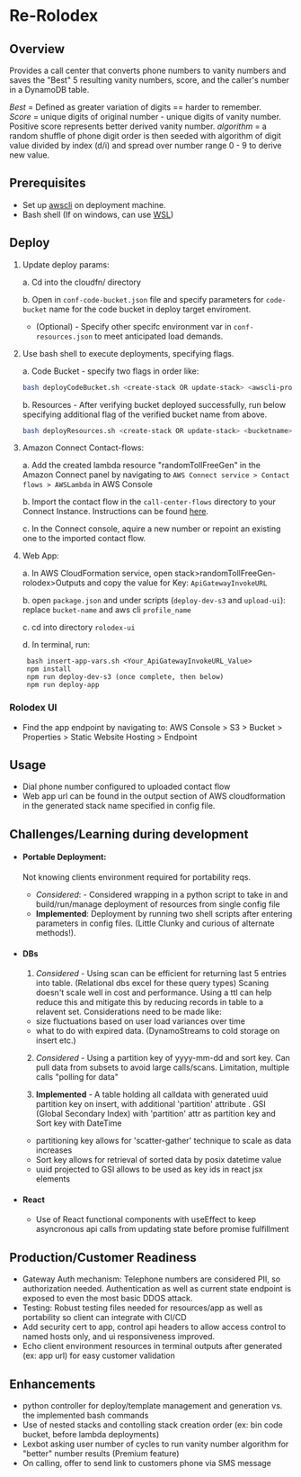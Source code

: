 # Re-Rolodex

## Overview

Provides a call center that converts phone numbers to vanity numbers and saves the "Best" 5
resulting vanity numbers, score, and the caller's number in a DynamoDB table.

_Best_ = Defined as greater variation of digits == harder to remember.  
 _Score_ = unique digits of original number - unique digits of vanity number. Positive score represents better derived vanity number.
_algorithm_ = a random shuffle of phone digit order is then seeded with algorithm of digit value divided by index (d/i) and spread over number range 0 - 9 to derive new value.

## Prerequisites

- Set up [awscli](https://docs.aws.amazon.com/cli/latest/userguide/cli-chap-install.html) on deployment machine.
- Bash shell (If on windows, can use [WSL](https://docs.microsoft.com/en-us/windows/wsl/install-win10))

## Deploy 

1. Update deploy params:
  
      a. Cd into the cloudfn/ directory

      b. Open in `conf-code-bucket.json` file and specify parameters for `code-bucket` name for the code bucket in deploy target enviroment.

      - (Optional) - Specify other specifc environment var in `conf-resources.json` to meet anticipated load demands. 

2. Use bash shell to execute deployments, specifying flags.
    
    a. Code Bucket -  specify two flags in order like:
      ```bash 
      bash deployCodeBucket.sh <create-stack OR update-stack> <awscli-profile-name>
      ```
    
    b.  Resources - After verifying bucket deployed successfully, run below specifying additional flag of the verified bucket name from above.
      ```bash
      bash deployResources.sh <create-stack OR update-stack> <bucketname> <awscli-profile-name> 
      ```

3. Amazon Connect Contact-flows:

   a. Add the created lambda resource "randomTollFreeGen" in the Amazon Connect panel by navigating to `AWS Connect service > Contact flows > AWSLambda` in AWS Console
   
   b. Import the contact flow in the `call-center-flows` directory to your Connect Instance.
   Instructions can be found [here](https://docs.aws.amazon.com/connect/latest/adminguide/contact-flow-import-export.html).

   c. In the Connect console, aquire a new number or repoint an existing one to the imported contact flow. 


4. Web App:

    a. In AWS CloudFormation service, open stack>randomTollFreeGen-rolodex>Outputs and copy the value for Key: `ApiGatewayInvokeURL`

    b. open `package.json` and under scripts (`deploy-dev-s3` and `upload-ui`): replace `bucket-name` and aws cli `profile_name`

    c. cd into directory `rolodex-ui`

    d. In terminal, run:
    ```terminal
     bash insert-app-vars.sh <Your_ApiGatewayInvokeURL_Value>
     npm install
     npm run deploy-dev-s3 (once complete, then below)
     npm run deploy-app
     ```

### Rolodex UI

- Find the app endpoint by navigating to: AWS Console > S3 > Bucket > Properties > Static Website Hosting > Endpoint

## Usage

- Dial phone number configured to uploaded contact flow
- Web app url can be found in the output section of AWS cloudformation in the generated stack name specified in config file.
## Challenges/Learning during development
- #### Portable Deployment:

  Not knowing clients environment required for portability reqs.

  - _Considered_: - Considered wrapping in a python script to take in and build/run/manage deployment of resources from single config file
  - **Implemented**: Deployment by running two shell scripts after entering parameters in config files. (Little Clunky and curious of alternate methods!).

- #### DBs

  1. _Considered_ - Using scan can be efficient for returning last 5 entries into table. (Relational dbs excel for these query types) Scaning doesn't scale well in cost and performance. Using a ttl can help reduce this and mitigate this by reducing records in table to a relavent set. Considerations need to be made like:

  - size fluctuations based on user load variances over time
  - what to do with expired data. (DynamoStreams to cold storage on insert etc.)

  2. _Considered_ - Using a partition key of yyyy-mm-dd and sort key. Can pull data from subsets to avoid large calls/scans. Limitation, multiple calls "polling for data"

  3. **Implemented** - A table holding all calldata with generated uuid partition key on insert, with additional 'partition' attribute . GSI (Global Secondary Index) with 'partition' attr as partition key and Sort key with DateTime

  - partitioning key allows for 'scatter-gather' technique to scale as data increases
  - Sort key allows for retrieval of sorted data by posix datetime value
  - uuid projected to GSI allows to be used as key ids in react jsx elements

- #### React

  - Use of React functional components with useEffect to keep asyncronous api calls from updating state before promise fulfillment

## Production/Customer Readiness

- Gateway Auth mechanism: Telephone numbers are considered PII, so authorization needed. Authentication as well as current state endpoint is exposed to even the most basic DDOS attack.
- Testing: Robust testing files needed for resources/app as well as portability so client can integrate with CI/CD
- Add security cert to app, control api headers to allow access control to named hosts only, and ui responsiveness improved.
- Echo client environment resources in terminal outputs after generated (ex: app url) for easy customer validation

## Enhancements

- python controller for deploy/template management and generation vs. the implemented bash commands
- Use of nested stacks and contolling stack creation order (ex: bin code bucket, before lambda deployments)
- Lexbot asking user number of cycles to run vanity number algorithm for "better" number results (Premium feature)
- On calling, offer to send link to customers phone via SMS message 